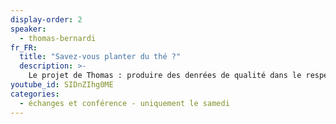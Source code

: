 ```yaml
---
display-order: 2
speaker:
  - thomas-bernardi
fr_FR:
  title: "Savez-vous planter du thé ?"
  description: >-
    Le projet de Thomas : produire des denrées de qualité dans le respect de la terre et du vivant, ni plus ni moins. C'est aussi l'occasion de créer les conditions pour transmettre des savoir-faire paysans, botaniques, jardiniers et artisanaux dans un cadre bucolique, à deux pas de l'Étang de Gruellau ; une zone naturelle de 60ha. Dans cette conférence, Thomas nous fait un retour d'expérience honnête avec ses joies, ses succès mais aussi ses doutes et ses "désillusions".
youtube_id: SIDnZIhg0ME
categories:
  - échanges et conférence - uniquement le samedi
---
```

